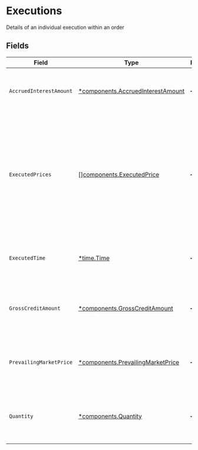 # Executions

Details of an individual execution within an order


## Fields

| Field                                                                                                                                                                                                                                                                                                                    | Type                                                                                                                                                                                                                                                                                                                     | Required                                                                                                                                                                                                                                                                                                                 | Description                                                                                                                                                                                                                                                                                                              | Example                                                                                                                                                                                                                                                                                                                  |
| ------------------------------------------------------------------------------------------------------------------------------------------------------------------------------------------------------------------------------------------------------------------------------------------------------------------------ | ------------------------------------------------------------------------------------------------------------------------------------------------------------------------------------------------------------------------------------------------------------------------------------------------------------------------ | ------------------------------------------------------------------------------------------------------------------------------------------------------------------------------------------------------------------------------------------------------------------------------------------------------------------------ | ------------------------------------------------------------------------------------------------------------------------------------------------------------------------------------------------------------------------------------------------------------------------------------------------------------------------ | ------------------------------------------------------------------------------------------------------------------------------------------------------------------------------------------------------------------------------------------------------------------------------------------------------------------------ |
| `AccruedInterestAmount`                                                                                                                                                                                                                                                                                                  | [*components.AccruedInterestAmount](../../models/components/accruedinterestamount.md)                                                                                                                                                                                                                                    | :heavy_minus_sign:                                                                                                                                                                                                                                                                                                       | The amount of accrued interest exchanged in this execution. Will only be present for orders of Fixed Income assets.                                                                                                                                                                                                      | {<br/>"value": "25.97"<br/>}                                                                                                                                                                                                                                                                                             |
| `ExecutedPrices`                                                                                                                                                                                                                                                                                                         | [][components.ExecutedPrice](../../models/components/executedprice.md)                                                                                                                                                                                                                                                   | :heavy_minus_sign:                                                                                                                                                                                                                                                                                                       | The prices at which the order was executed. For Equities: there will be one price measured in PRICE_PER_UNIT (using the order currency). For Fixed Income assets: there will always be an entry measured in the PERCENTAGE_OF_PAR (100 X cost / total par value), and there may be additional entries measured in yield. | [<br/>{<br/>"price": {<br/>"value": "94.56"<br/>},<br/>"type": "PRICE_PER_UNIT"<br/>}<br/>]                                                                                                                                                                                                                              |
| `ExecutedTime`                                                                                                                                                                                                                                                                                                           | [*time.Time](https://pkg.go.dev/time#Time)                                                                                                                                                                                                                                                                               | :heavy_minus_sign:                                                                                                                                                                                                                                                                                                       | The timestamp that this fill was transacted at the market                                                                                                                                                                                                                                                                | {<br/>"nanos": 360000000,<br/>"seconds": 1712081569<br/>}                                                                                                                                                                                                                                                                |
| `GrossCreditAmount`                                                                                                                                                                                                                                                                                                      | [*components.GrossCreditAmount](../../models/components/grosscreditamount.md)                                                                                                                                                                                                                                            | :heavy_minus_sign:                                                                                                                                                                                                                                                                                                       | The net currency amount exchanged in this transaction, in the order currency. Will only be present for orders of Fixed Income assets.                                                                                                                                                                                    | {<br/>"value": "125.97"<br/>}                                                                                                                                                                                                                                                                                            |
| `PrevailingMarketPrice`                                                                                                                                                                                                                                                                                                  | [*components.PrevailingMarketPrice](../../models/components/prevailingmarketprice.md)                                                                                                                                                                                                                                    | :heavy_minus_sign:                                                                                                                                                                                                                                                                                                       | The prevailing market price of the asset, without fees or commissions. Will only be present for orders of Fixed Income assets.                                                                                                                                                                                           | {<br/>"value": "101.45"<br/>}                                                                                                                                                                                                                                                                                            |
| `Quantity`                                                                                                                                                                                                                                                                                                               | [*components.Quantity](../../models/components/quantity.md)                                                                                                                                                                                                                                                              | :heavy_minus_sign:                                                                                                                                                                                                                                                                                                       | The quantity of the order. For Equities: measured in shares. For Fixed Income assets: measured in the face value of the currency of the order.                                                                                                                                                                           | {<br/>"value": "3.591"<br/>}                                                                                                                                                                                                                                                                                             |